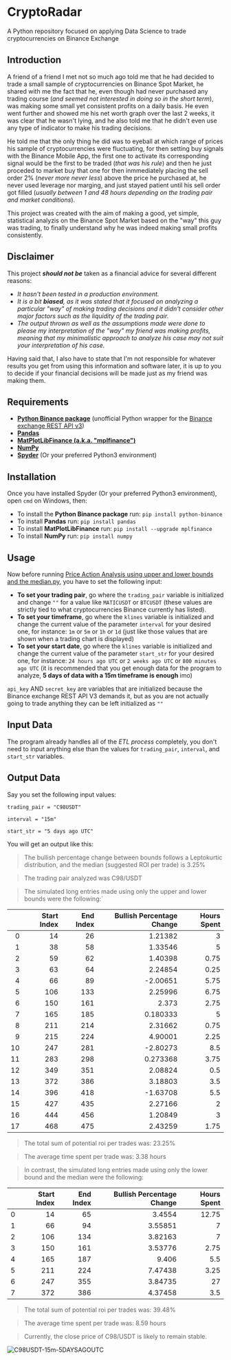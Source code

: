 # CryptoRadar
A Python repository focused on applying Data Science to trade cryptocurrencies on Binance Exchange

## Introduction

A friend of a friend I met not so much ago told me that he had decided to trade a small sample of cryptocurrencies on Binance Spot Market, he shared with me the fact that he, even though had never purchased any trading course (*and seemed not interested in doing so in the short term*), was making some small yet consistent profits on a daily basis. He even went further and showed me his net worth graph over the last 2 weeks, it was clear that he wasn't lying, and he also told me that he didn't even use any type of indicator to make his trading decisions.

He told me that the only thing he did was to eyeball at which range of prices his sample of cryptocurrencies were fluctuating, for then setting buy signals with the Binance Mobile App, the first one to activate its corresponding signal would be the first to be traded (*that was his rule*) and then he just proceded to market buy that one for then inmmediately placing the sell order 2% (*never more never less*) above the price he purchased at, he never used leverage nor marging, and just stayed patient until his sell order got filled (*usually between 1 and 48 hours depending on the trading pair and market conditions*).

This project was created with the aim of making a good, yet simple, statistical analyzis on the Binance Spot Market based on the "way" this guy was trading, to finally understand why he was indeed making small profits consistently.

## Disclaimer

This project ***should not be*** taken as a financial advice for several different reasons: 

* *It hasn't been tested in a production environment.*
* *It is a bit **biased**, as it was stated that it focused on analyzing a particular "way" of making trading decisions and it didn't consider other major factors such as the liquidity of the trading pair.*
* *The output thrown as well as the assumptions made were done to please my interpretation of the "way" my friend was making profits, meaning that my minimalistic approach to analyze his case may not suit your interpretation of his case.*

Having said that, I also have to state that I'm not responsible for whatever results you get from using this information and software later, it is up to you to decide if your financial decisions will be made just as my friend was making them.

## Requirements

* **[Python Binance package](https://python-binance.readthedocs.io/en/latest/)** (unofficial Python wrapper for the [Binance exchange REST API v3](https://binance-docs.github.io/apidocs/spot/en/#change-log))
* **[Pandas](https://pandas.pydata.org/)**
* **[MatPlotLibFinance (a.k.a. "mplfinance")](https://github.com/matplotlib/mplfinance)**
* **[NumPy](https://numpy.org/)**
* **[Spyder](https://www.spyder-ide.org/)** (Or your preferred Python3 environment)

## Installation

Once you have installed Spyder (Or your preferred Python3 environment), open `cmd` on Windows, then:

- To install the **Python Binance package** run: `pip install python-binance`
- To install **Pandas** run: `pip install pandas`
- To install **MatPlotLibFinance** run: `pip install --upgrade mplfinance`
- To install **NumPy** run: `pip install numpy`

## Usage

Now before running [Price Action Analysis using upper and lower bounds and the median.py](https://github.com/noahverner1995/Cryptoradar/blob/main/Binance%20Spot%20Market/Price%20Action%20Analysis%20using%20upper%20and%20lower%20bounds%20and%20the%20median.py), you have to set the following input:

- **To set your trading pair**, go where the `trading_pair` variable is initialized and change `""` for a value like `MATICUSDT` or `BTCUSDT` (these values are strictly tied to what cryptocurrencies Binance currently has listed).
- **To set your timeframe**, go where the `klines` variable is initialized and change the current value of the parameter `interval` for your desired one, for instance: `1m` or `5m` or `1h` or `1d` (just like those values that are shown when a trading chart is displayed)
- **To set your start date**, go where the `klines` variable is initialized and change the current value of the parameter `start_str` for your desired one, for instance: `24 hours ago UTC` or `2 weeks ago UTC` or `800 minutes ago UTC` (it is recommended that you get enough data for the program to analyze, **5 days of data with a 15m timeframe is enough** imo)

`api_key` AND `secret_key` are variables that are initialized because the Binance exchange REST API V3 demands it, but as you are not actually going to trade anything they can be left initialized as `""`

## Input Data

The program already handles all of the *ETL process* completely, you don't need to input anything else than the values for `trading_pair`, `interval`, and `start_str` variables.

## Output Data

Say you set the following input values:

`trading_pair = "C98USDT"`

`interval = "15m"`

`start_str = "5 days ago UTC"`

You will get an output like this:

> The bullish percentage change between bounds follows a Leptokurtic distribution, and the median (suggested ROI per trade) is 3.25%

> The trading pair analyzed was C98/USDT

> The simulated long entries made using only the upper and lower bounds were the following:`

|    |   Start Index |   End Index |   Bullish Percentage Change |   Hours Spent |
|---:|--------------:|------------:|----------------------------:|--------------:|
|  0 |            14 |          26 |                    1.21382  |          3    |
|  1 |            38 |          58 |                    1.33546  |          5    |
|  2 |            59 |          62 |                    1.40398  |          0.75 |
|  3 |            63 |          64 |                    2.24854  |          0.25 |
|  4 |            66 |          89 |                   -2.00651  |          5.75 |
|  5 |           106 |         133 |                    2.25996  |          6.75 |
|  6 |           150 |         161 |                    2.373    |          2.75 |
|  7 |           165 |         185 |                    0.180333 |          5    |
|  8 |           211 |         214 |                    2.31662  |          0.75 |
|  9 |           215 |         224 |                    4.90001  |          2.25 |
| 10 |           247 |         281 |                   -2.80273  |          8.5  |
| 11 |           283 |         298 |                    0.273368 |          3.75 |
| 12 |           349 |         351 |                    2.08824  |          0.5  |
| 13 |           372 |         386 |                    3.18803  |          3.5  |
| 14 |           396 |         418 |                   -1.63708  |          5.5  |
| 15 |           427 |         435 |                    2.27166  |          2    |
| 16 |           444 |         456 |                    1.20849  |          3    |
| 17 |           468 |         475 |                    2.43259  |          1.75 |

> The total sum of potential roi per trades was: 23.25%

> The average time spent per trade was: 3.38 hours

> In contrast, the simulated long entries made using only the lower bound and the median were the following:

|    |   Start Index |   End Index |   Bullish Percentage Change |   Hours Spent |
|---:|--------------:|------------:|----------------------------:|--------------:|
|  0 |            14 |          65 |                     3.4554  |         12.75 |
|  1 |            66 |          94 |                     3.55851 |          7    |
|  2 |           106 |         134 |                     3.82163 |          7    |
|  3 |           150 |         161 |                     3.53776 |          2.75 |
|  4 |           165 |         187 |                     9.406   |          5.5  |
|  5 |           211 |         224 |                     7.47438 |          3.25 |
|  6 |           247 |         355 |                     3.84735 |         27    |
|  7 |           372 |         386 |                     4.37458 |          3.5  |

> The total sum of potential roi per trades was: 39.48%

> The average time spent per trade was: 8.59 hours

> Currently, the close price of C98/USDT is likely to remain stable.

![C98USDT-15m-5DAYSAGOUTC](https://user-images.githubusercontent.com/83596569/216649765-89867426-c88b-4ea0-b54a-20a647f0a36c.png)
